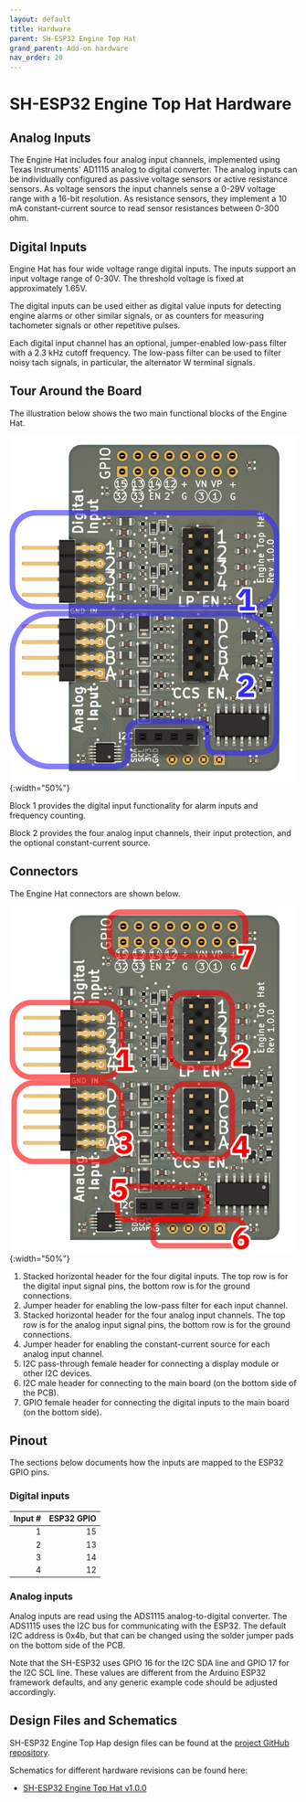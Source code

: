```yaml
---
layout: default
title: Hardware
parent: SH-ESP32 Engine Top Hat
grand_parent: Add-on hardware
nav_order: 20
---
```


# SH-ESP32 Engine Top Hat Hardware

## Analog Inputs

The Engine Hat includes four analog input channels, implemented using Texas Instruments' AD1115 analog to digital converter.
The analog inputs can be individually configured as passive voltage sensors or active resistance sensors.
As voltage sensors the input channels sense a 0-29V voltage range with a 16-bit resolution.
As resistance sensors, they implement a 10 mA constant-current source to read sensor resistances between 0-300 ohm.

## Digital Inputs

Engine Hat has four wide voltage range digital inputs.
The inputs support an input voltage range of 0-30V.
The threshold voltage is fixed at approximately 1.65V.

The digital inputs can be used either as digital value inputs for detecting engine alarms or other similar signals, or as counters for measuring tachometer signals or other repetitive pulses.

Each digital input channel has an optional, jumper-enabled low-pass filter with a 2.3 kHz cutoff frequency.
The low-pass filter can be used to filter noisy tach signals, in particular, the alternator W terminal signals.

## Tour Around the Board

The illustration below shows the two main functional blocks of the Engine Hat.

![Engine Hat functional blocks](assets/EH_Layout_functional.jpg "Engine Hat functional blocks"){:width="50%"}

Block 1 provides the digital input functionality for alarm inputs and frequency counting.

Block 2 provides the four analog input channels, their input protection, and the optional constant-current source.

## Connectors

The Engine Hat connectors are shown below.

![Engine Hat connectors](assets/EH_Layout_connectors.jpg "Engine Hat connectors"){:width="50%"}

1. Stacked horizontal header for the four digital inputs.
   The top row is for the digital input signal pins, the bottom row is for the ground connections.
2. Jumper header for enabling the low-pass filter for each input channel.
3. Stacked horizontal header for the four analog input channels.
   The top row is for the analog input signal pins, the bottom row is for the ground connections.
4. Jumper header for enabling the constant-current source for each analog input channel.
5. I2C pass-through female header for connecting a display module or other I2C devices.
6. I2C male header for connecting to the main board (on the bottom side of the PCB).
7. GPIO female header for connecting the digital inputs to the main board (on the bottom side).

## Pinout

The sections below documents how the inputs are mapped to the ESP32 GPIO pins.

### Digital inputs

| Input # | ESP32 GPIO |
| ------: | ---------: |
| 1       | 15         |
| 2       | 13         |
| 3       | 14         |
| 4       | 12         |

### Analog inputs

Analog inputs are read using the ADS1115 analog-to-digital converter.
The ADS1115 uses the I2C bus for communicating with the ESP32.
The default I2C address is 0x4b, but that can be changed using the solder jumper pads on the bottom side of the PCB.

Note that the SH-ESP32 uses GPIO 16 for the I2C SDA line and GPIO 17 for the I2C SCL line. These values are different from the Arduino ESP32 framework defaults, and any generic example code should be adjusted accordingly.

## Design Files and Schematics

SH-ESP32 Engine Top Hap design files can be found at the [project GitHub repository](https://github.com/hatlabs/SH-ESP32-engine-hat).

Schematics for different hardware revisions can be found here:

- [SH-ESP32 Engine Top Hat v1.0.0](assets/Engine_Hat_Schematics_v1.0.0.pdf)
